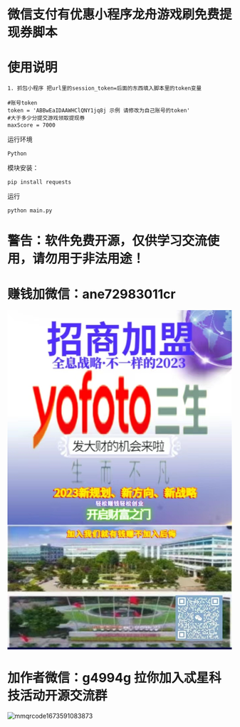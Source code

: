 # 微信支付有优惠小程序龙舟游戏刷免费提现券脚本

# 使用说明
```text
1. 抓包小程序 把url里的session_token=后面的东西填入脚本里的token变量

#账号token
token = 'ABBwEaIDAAWHClQNY1jq8j 示例 请修改为自己账号的token'
#大于多少分提交游戏领取提现券
maxScore = 7000

```
运行环境
```text
Python
```

模块安装：
```text
pip install requests
```

运行
```text
python main.py
```

#  警告：软件免费开源，仅供学习交流使用，请勿用于非法用途！

# 赚钱加微信：ane72983011cr
![赚钱加微信：ane72983011cr](money.jpg)

# 加作者微信：g4994g 拉你加入忒星科技活动开源交流群

![mmqrcode1673591083873](https://user-images.githubusercontent.com/49848349/212251962-c33c2a09-cc30-47ac-a684-85b11d49017e.png)